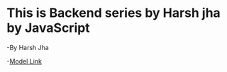 # This is Backend series by Harsh jha by JavaScript

-By Harsh Jha

-[Model Link](https://www.youtube.com/redirect?event=video_description&redir_token=QUFFLUhqazZKUnREeXZTMFhBVjYxNnVuYjdtRlluYXpKd3xBQ3Jtc0ttaDZka1pzZ00taGZLdGNPNkE0N0FWZC1OeVlfalN1NDFoRmNoRnkxbWJjNmhHaWZMb3hvUmNacHNnaXp1SDh0Si0tbFZ3LTRYZnhfVFl5ZEdvQVZpR3lGbU8yYUZkWlNNM0p5dUpxMGdBa01yRHRVWQ&q=https%3A%2F%2Fapp.eraser.io%2Fworkspace%2FYtPqZ1VogxGy1jzIDkzj%3Forigin%3Dshare&v=9B4CvtzXRpc)